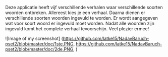 Deze applicatie heeft vijf verschillende verhalen waar verschillende soorten woorden ontbreken. Allereest kies je een verhaal. Daarna dienen er verschillende soorten woorden ingevuld te worden. Er wordt aangegeven wat voor soort woord er ingevuld moet worden. Nadat alle woorden zijn ingevuld komt het complete verhaal tevoorschijn. Veel plezier ermee!

![Image of my screenshot]
(https://github.com/latke15/NadavBaruch-pset2/blob/master/doc/1ste.PNG, https://github.com/latke15/NadavBaruch-pset2/blob/master/doc/2de.PNG, )
